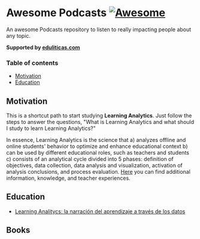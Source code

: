 # Awesome Podcasts [![Awesome](https://awesome.re/badge-flat2.svg)](https://awesome.re)
An awesome Podcasts repository to listen to really impacting people about any topic.

**Supported by [eduliticas.com](https://eduliticas.com)**

### Table of contents

* [Motivation](#motivation)
* [Education](#education)

## Motivation

This is a shortcut path to start studying **Learning Analytics**. Just follow the steps to answer the questions, "What is Learning Analytics and what should I study to learn Learning Analytics?"

In essence, Learning Analytics is the science that a) analyzes offline and online students' behavior to optimize and enhance educational context b) can be used by different educational roles, such as teachers and students c) consists of an analytical cycle divided into 5 phases: definition of objectives, data collection, data analysis and visualization, activation of analysis conclusions, and process evaluation. [Here](https://eduliticas.com) you can find additional information, knowledge, and teacher experiences. 

## Education

- [Learning Analitycs: la narración del aprendizaje a través de los datos](http://editorialuoc.cat/learning-analytics)

## Books
